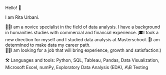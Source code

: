 Hello! 👋

I am Rita Urbani.

🙋‍♂️I am a novice specialist in the field of data analysis. I have a background in humanities studies with commercial and financial experience. 
🎓I took a new direction for myself and I studied data analysis at Masterschool.
👐I am determined to make data my career path.  
👷‍♂️I am looking for a job that will bring experience, growth and satisfaction:)

🛠 Languages and tools:
Python, SQL, Tableau, Pandas, Data Visualization, Microsoft Excel, numPy, Exploratory Data Analysis (EDA), A\B Testing
